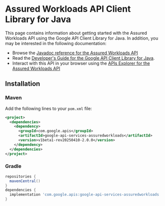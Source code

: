 # Assured Workloads API Client Library for Java



This page contains information about getting started with the Assured Workloads API
using the Google API Client Library for Java. In addition, you may be interested
in the following documentation:

* Browse the [Javadoc reference for the Assured Workloads API][javadoc]
* Read the [Developer's Guide for the Google API Client Library for Java][google-api-client].
* Interact with this API in your browser using the [APIs Explorer for the Assured Workloads API][api-explorer]

## Installation

### Maven

Add the following lines to your `pom.xml` file:

```xml
<project>
  <dependencies>
    <dependency>
      <groupId>com.google.apis</groupId>
      <artifactId>google-api-services-assuredworkloads</artifactId>
      <version>v1beta1-rev20250410-2.0.0</version>
    </dependency>
  </dependencies>
</project>
```

### Gradle

```gradle
repositories {
  mavenCentral()
}
dependencies {
  implementation 'com.google.apis:google-api-services-assuredworkloads:v1beta1-rev20250410-2.0.0'
}
```

[javadoc]: https://googleapis.dev/java/google-api-services-assuredworkloads/latest/index.html
[google-api-client]: https://github.com/googleapis/google-api-java-client/
[api-explorer]: https://developers.google.com/apis-explorer/#p/assuredworkloads/v1/
